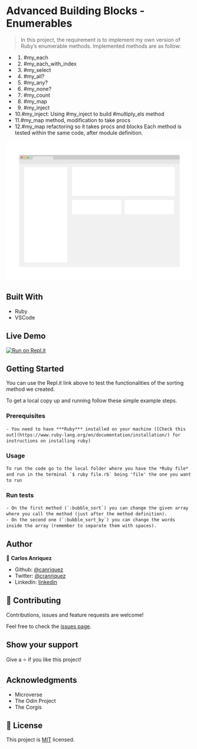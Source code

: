 # Advanced Building Blocks - Enumerables

> In this project, the requirement is to implement my own version of Ruby’s enumerable methods. 
Implemented methods are as follow:
- 1. #my_each
- 2. #my_each_with_index
- 3. #my_select
- 4. #my_all?
- 5. #my_any?
- 6. #my_none?
- 7. #my_count
- 8. #my_map
- 9. #my_inject
- 10.#my_inject: Using #my_inject to build #multiply_els method
- 11.#my_map method, modification to take procs
- 12.#my_map refactoring so it takes procs and blocks
Each method is tested within the same code, after module definition.


![screenshot](./app_screenshot.png)


## Built With

- Ruby
- VSCode

## Live Demo

[![Run on Repl.it](https://repl.it/badge/github/canriquez/enumerable)](https://repl.it/github/canriquez/enumerable)


## Getting Started

You can use the Repl.it link above to test the functionalities of the sorting method we created. 


To get a local copy up and running follow these simple example steps.

### Prerequisites
    - You need to have ***Ruby*** installed on your machine ([Check this out](https://www.ruby-lang.org/en/documentation/installation/) for instructions on installing ruby)

### Usage
    To run the code go to the local folder where you have the *Ruby file* and run in the terminal `$ ruby file.rb` being 'file' the one you want to run

### Run tests
    - On the first method (`:bubble_sort`) you can change the given array where you call the method (just after the method definition).
    - On the second one (`:bubble_sort_by`) you can change the words inside the array (remember to separate them with spaces).


## Author

👤 **Carlos Anriquez**

- Github: [@canriquez](https://github.com/canriquez)
- Twitter: [@cranriquez](https://twitter.com/cranriquez)
- Linkedin: [linkedin](https://www.linkedin.com/in/carlosanriquez/)

## 🤝 Contributing

Contributions, issues and feature requests are welcome!

Feel free to check the [issues page](issues/).

## Show your support

Give a ⭐️ if you like this project!

## Acknowledgments

- Microverse
- The Odin Project
- The Corgis

## 📝 License

This project is [MIT](./license.md) licensed.